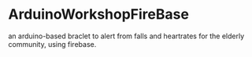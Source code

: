 # ArduinoWorkshopFireBase
an arduino-based braclet to alert from falls and heartrates for the elderly community, using firebase.
